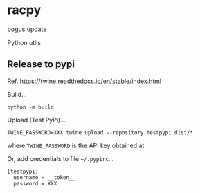 # racpy

bogus update

Python utils

## Release to pypi

Ref. https://twine.readthedocs.io/en/stable/index.html

Build...

```
python -m build
```

Upload (Test PyPi)...

```
TWINE_PASSWORD=XXX twine upload --repository testpypi dist/*
```

where `TWINE_PASSWORD` is the API key obtained at 

Or, add credentials to file `~/.pypirc`...

```
[testpypi]
  username = __token__
  password = XXX
```
